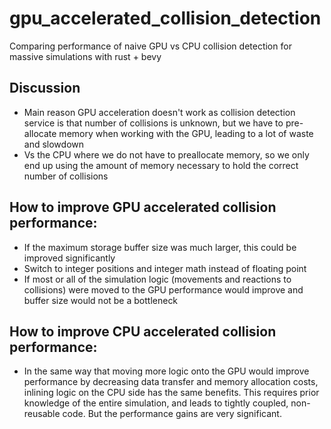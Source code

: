 # gpu_accelerated_collision_detection

Comparing performance of naive GPU vs CPU collision detection for massive simulations with rust + bevy

## Discussion

- Main reason GPU acceleration doesn't work as collision detection service is that number of collisions is unknown, but we have to pre-allocate memory when working with the GPU, leading to a lot of waste and slowdown
- Vs the CPU where we do not have to preallocate memory, so we only end up using the amount of memory necessary to hold the correct number of collisions

## How to improve GPU accelerated collision performance:

- If the maximum storage buffer size was much larger, this could be improved significantly
- Switch to integer positions and integer math instead of floating point
- If most or all of the simulation logic (movements and reactions to collisions) were moved to the GPU performance would improve and buffer size would not be a bottleneck

## How to improve CPU accelerated collision performance:

- In the same way that moving more logic onto the GPU would improve performance by decreasing data transfer and memory allocation costs, inlining logic on the CPU side has the same benefits. This requires prior knowledge of the entire simulation, and leads to tightly coupled, non-reusable code. But the performance gains are very significant.
